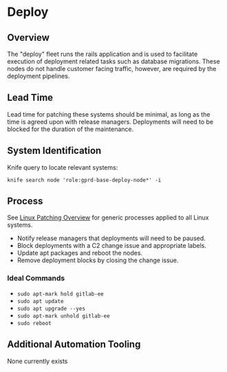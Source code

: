 # Deploy

## Overview

The "deploy" fleet runs the rails application and is used to facilitate execution of deployment related tasks such as database migrations. These nodes do not handle customer facing traffic, however, are required by the deployment pipelines.

## Lead Time

Lead time for patching these systems should be minimal, as long as the time is agreed upon with release managers. Deployments will need to be blocked for the duration of the maintenance.

## System Identification

Knife query to locate relevant systems:

```
knife search node 'role:gprd-base-deploy-node*' -i
```

## Process

See [Linux Patching Overview](../linux-os-patching.md#linux-patching-overview) for generic processes applied to all Linux systems.

- Notify release managers that deployments will need to be paused.
- Block deployments with a C2 change issue and appropriate labels.
- Update apt packages and reboot the nodes.
- Remove deployment blocks by closing the change issue.

### Ideal Commands

- `sudo apt-mark hold gitlab-ee`
- `sudo apt update`
- `sudo apt upgrade --yes`
- `sudo apt-mark unhold gitlab-ee`
- `sudo reboot`

## Additional Automation Tooling

None currently exists
